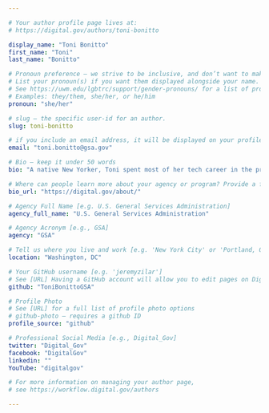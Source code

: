 ```yaml
---

# Your author profile page lives at:
# https://digital.gov/authors/toni-bonitto

display_name: "Toni Bonitto"
first_name: "Toni"
last_name: "Bonitto"

# Pronoun preference — we strive to be inclusive, and don’t want to make assumptions on a person’s first name (be it a gender-neutral name, or is one more common in languages other than English). Learn more http://www.MyPronouns.org
# List your pronoun(s) if you want them displayed alongside your name. Leave it blank and we'll use just your name.
# See https://uwm.edu/lgbtrc/support/gender-pronouns/ for a list of pronouns
# Examples: they/them, she/her, or he/him
pronoun: "she/her"

# slug — the specific user-id for an author.
slug: toni-bonitto

# if you include an email address, it will be displayed on your profile page
email: "toni.bonitto@gsa.gov"

# Bio — keep it under 50 words
bio: "A native New Yorker, Toni spent most of her tech career in the private and non-profit sectors. Serving as an Innovation Specialist in GSA's [Technology Transformation Services](https://tts.gsa.gov) (TTS), her main role is as Digital.gov's content and platform lead where she edits and writes content, recruits and manages rotations of volunteer writers via the [Open Opportunities](https://openopps.usajobs.gov/) program and [Communities of Practice](https://digital.gov/communities/), and provides front- and back-end development. She also manages the social media, marketing, and customer service for the program. Additionally, Toni is a member of the TTS Digital Council and its Review Team, is a Level I Contracting Officer's Representative (COR), has certifications in email marketing and social media, and served a year-plus term as the co-lead for the TTS Accessibility Guild, which included contributing to the development of and teaching an _Accessibility 101_ course as part of onboarding requirements for new TTS hires."

# Where can people learn more about your agency or program? Provide a full URL [e.g. 'https://www.example.gov/']
bio_url: "https://digital.gov/about/"

# Agency Full Name [e.g. U.S. General Services Administration]
agency_full_name: "U.S. General Services Administration"

# Agency Acronym [e.g., GSA]
agency: "GSA"

# Tell us where you live and work [e.g. 'New York City' or 'Portland, OR']
location: "Washington, DC"

# Your GitHub username [e.g. 'jeremyzilar']
# See [URL] Having a GitHub account will allow you to edit pages on DigitalGov. The image used in your GitHub account can also be used to populate your digital.gov profile photo.
github: "ToniBonittoGSA"

# Profile Photo
# See [URL] for a full list of profile photo options
# github-photo — requires a github ID
profile_source: "github"

# Professional Social Media [e.g., Digital_Gov]
twitter: "Digital_Gov"
facebook: "DigitalGov"
linkedin: ""
YouTube: "digitalgov"

# For more information on managing your author page,
# see https://workflow.digital.gov/authors

---
```

